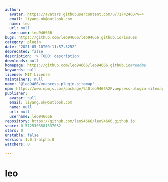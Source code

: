 ```yaml
---
author:
  avatar: https://avatars.githubusercontent.com/u/71742460?v=4
  email: liyang.ok@outlook.com
  name: leo
  url: null
  username: leo946666
bugs: https://github.com/leo94666/leo94666.github.io/issues
category: plugin
date: '2021-05-10T09:11:57.325Z'
deprecated: false
description: '> TODO: description'
downloads: null
homepage: https://github.com/leo94666/leo94666.github.io#readme
keywords: null
license: MIT License
maintainers: null
name: '@leo9466/vuepress-plugin-sitemap'
npm: https://www.npmjs.com/package/%40leo9466%2Fvuepress-plugin-sitemap
publisher:
  avatar: null
  email: liyang.ok@outlook.com
  name: null
  url: null
  username: leo946666
repository: https://github.com/leo94666/leo94666.github.io
score: 0.5725303581337032
stars: 0
unstable: false
version: 1.0.1-alpha.0
watchers: 0

---
```


# leo